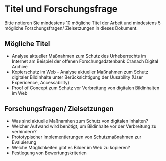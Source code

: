 # Titel und Forschungsfrage

Bitte notieren Sie mindestens 10 mögliche Titel der Arbeit und mindestens 5 mögliche Forschungsfragen/ Zielsetzungen in dieses Dokument. 

## Mögliche Titel
- Analyse aktueller Maßnahmen zum Schutz des Urheberrechts im Internet am Beispiel der offenen Forschungsdatenbank Cranach Digital Archive
- Kopierschutz im Web - Analyse aktueller Maßnahmen zum Schutz digitaler Bildinhalte unter Berücksichtigung der Uusability (User Expericence, Accessability)
- Proof of Concept zum Schutz vor Verbreitung von digitalen Bildinhalten im Web

## Forschungsfragen/ Zielsetzungen
- Was sind aktuelle Maßnamhen zum Schutz von digitalen Inhalten?
- Welcher Aufwand wird benötigt, um Bildinhalte vor der Verbreitung zu verhindern?
- Prototypischer Implementierungen von Schutzmaßnahmen zur Evaluierung
- Welche Möglichkeiten gibt es Bilder im Web zu kopieren?
- Festlegung von Bewertungskriterien 
